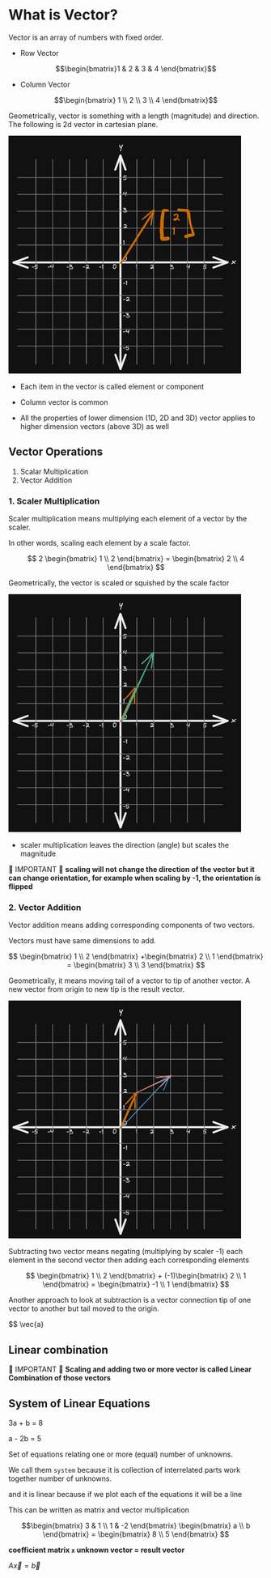 # What is Vector?

 Vector is an array of numbers with fixed order.

* Row Vector

$$\begin{bmatrix}1 & 2 & 3 & 4 \end{bmatrix}$$

* Column Vector

$$\begin{bmatrix} 1 \\
2 \\
3 \\
4 \end{bmatrix}$$

Geometrically, vector is something with a length (magnitude) and direction. The following is 2d vector in cartesian plane.

![Vector in Cartesian Plane](./img/001.vector.excalidraw.png)

* Each item in the vector is called element or component

* Column vector is common

* All the properties of lower dimension (1D, 2D and 3D) vector applies to higher dimension vectors (above 3D) as well

## Vector Operations

1. Scalar Multiplication
2. Vector Addition

### 1. Scaler Multiplication

Scaler multiplication means multiplying each element of a vector by the scaler.

In other words, scaling each element by a scale factor.

$$
2 \begin{bmatrix} 1 \\
2 \end{bmatrix} = \begin{bmatrix} 2 \\
4 \end{bmatrix}
$$

Geometrically, the vector is scaled or squished by the scale factor

![image Vector scaling](./img/002.vector-scaling.excalidraw.png)

* scaler multiplication leaves the direction (angle) but scales the magnitude

🔴 IMPORTANT 🔴 **scaling will not change the direction of the vector but it can change orientation, for example when scaling by -1, the orientation is flipped**

### 2. Vector Addition

Vector addition means adding corresponding components of two vectors.

Vectors must have same dimensions to add.

$$
\begin{bmatrix} 1 \\
2 \end{bmatrix} +\begin{bmatrix} 2 \\
1 \end{bmatrix} = \begin{bmatrix} 3 \\
3 \end{bmatrix}
$$

Geometrically, it means moving tail of a vector to tip of another vector. A new vector from origin to new tip is the result vector.

![image Vector addition](./img/002.vector-addition.excalidraw.png)

Subtracting two vector means negating (multiplying by scaler -1) each element in the second vector then adding each corresponding elements

$$
\begin{bmatrix} 1 \\
2 \end{bmatrix} + (-1)\begin{bmatrix} 2 \\
1 \end{bmatrix} = \begin{bmatrix} -1 \\
1 \end{bmatrix}
$$

Another approach to look at subtraction is a vector connection tip of one vector to another but tail moved to the origin.

$$ \vec{a}


## Linear combination

🔴 IMPORTANT 🔴 **Scaling and adding two or more vector is called Linear Combination of those vectors**

## System of Linear Equations

3a + b = 8

a - 2b = 5

Set of equations relating one or more (equal) number of unknowns.

We call them `system` because it is collection of interrelated parts work together number of unknowns.

and it is linear because if we plot each of the equations it will be a line

This can be written as matrix and vector multiplication

$$\begin{bmatrix} 3 & 1 \\
1 & -2 \end{bmatrix} \begin{bmatrix} a \\
b \end{bmatrix} = \begin{bmatrix} 8 \\
5 \end{bmatrix}
$$

**coefficient matrix `x` unknown vector = result vector**

$A\vec{x} = \vec{b}$
